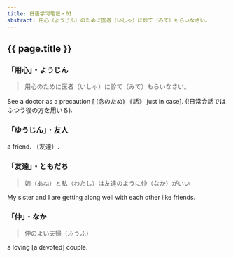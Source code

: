 ```yaml
---
title: 日语学习笔记・01
abstract: 用心（ようじん）のために医者（いしゃ）に診て（みて）もらいなさい。
---
```


## {{ page.title }}


### 「用心」・ようじん

> 用心のために医者（いしゃ）に診て（みて）もらいなさい。

See a doctor as a precaution [ (念のため) ｟話｠ just in case]. (!日常会話ではふつう後の方を用いる).

### 「ゆうじん」・友人

a friend. （友達）.

### 「友達」・ともだち

> 姉（あね）と私（わたし）は友達のように仲（なか）がいい

My sister and I are getting along well with each other like friends.

### 「仲」・なか

> 仲のよい夫婦（ふうふ）

a loving [a devoted] couple.









